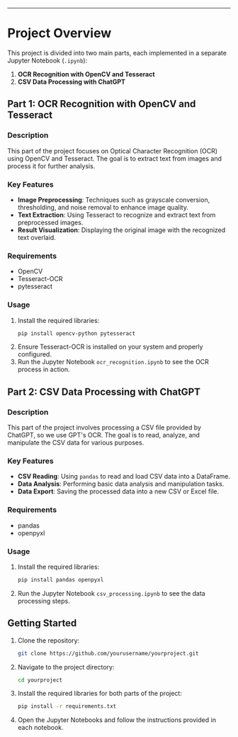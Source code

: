 
---

# Project Overview

This project is divided into two main parts, each implemented in a separate Jupyter Notebook (`.ipynb`):

1. **OCR Recognition with OpenCV and Tesseract**
2. **CSV Data Processing with ChatGPT**

## Part 1: OCR Recognition with OpenCV and **Tesseract**

### Description
This part of the project focuses on Optical Character Recognition (OCR) using OpenCV and Tesseract. The goal is to extract text from images and process it for further analysis.

### Key Features
- **Image Preprocessing**: Techniques such as grayscale conversion, thresholding, and noise removal to enhance image quality.
- **Text Extraction**: Using Tesseract to recognize and extract text from preprocessed images.
- **Result Visualization**: Displaying the original image with the recognized text overlaid.

### Requirements
- OpenCV
- Tesseract-OCR
- pytesseract

### Usage
1. Install the required libraries:
   ```bash
   pip install opencv-python pytesseract
   ```
2. Ensure Tesseract-OCR is installed on your system and properly configured.
3. Run the Jupyter Notebook `ocr_recognition.ipynb` to see the OCR process in action.

## Part 2: CSV Data Processing with ChatGPT

### Description
This part of the project involves processing a CSV file provided by ChatGPT, so we use GPT's OCR. The goal is to read, analyze, and manipulate the CSV data for various purposes.

### Key Features
- **CSV Reading**: Using `pandas` to read and load CSV data into a DataFrame.
- **Data Analysis**: Performing basic data analysis and manipulation tasks.
- **Data Export**: Saving the processed data into a new CSV or Excel file.

### Requirements
- pandas
- openpyxl

### Usage
1. Install the required libraries:
   ```bash
   pip install pandas openpyxl
   ```
2. Run the Jupyter Notebook `csv_processing.ipynb` to see the data processing steps.

## Getting Started

1. Clone the repository:
   ```bash
   git clone https://github.com/yourusername/yourproject.git
   ```
2. Navigate to the project directory:
   ```bash
   cd yourproject
   ```
3. Install the required libraries for both parts of the project:
   ```bash
   pip install -r requirements.txt
   ```
4. Open the Jupyter Notebooks and follow the instructions provided in each notebook.
